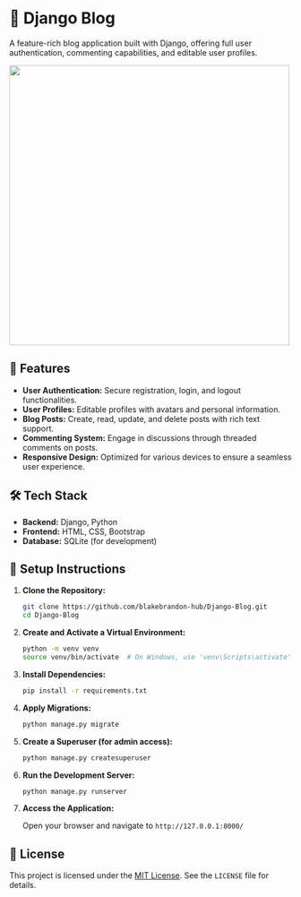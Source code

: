 # 📝 Django Blog

A feature-rich blog application built with Django, offering full user authentication, commenting capabilities, and editable user profiles.

<img src=https://user-images.githubusercontent.com/50201165/109299508-d5f40300-77fa-11eb-95ed-646879615fb4.jpg width=500>

## 🌟 Features

- **User Authentication:** Secure registration, login, and logout functionalities.
- **User Profiles:** Editable profiles with avatars and personal information.
- **Blog Posts:** Create, read, update, and delete posts with rich text support.
- **Commenting System:** Engage in discussions through threaded comments on posts.
- **Responsive Design:** Optimized for various devices to ensure a seamless user experience.

## 🛠️ Tech Stack

- **Backend:** Django, Python
- **Frontend:** HTML, CSS, Bootstrap
- **Database:** SQLite (for development)

## 🔧 Setup Instructions

1. **Clone the Repository:**

    ```bash
    git clone https://github.com/blakebrandon-hub/Django-Blog.git
    cd Django-Blog
    ```

2. **Create and Activate a Virtual Environment:**

    ```bash
    python -m venv venv
    source venv/bin/activate  # On Windows, use 'venv\Scripts\activate'
    ```

3. **Install Dependencies:**

    ```bash
    pip install -r requirements.txt
    ```

4. **Apply Migrations:**

    ```bash
    python manage.py migrate
    ```

5. **Create a Superuser (for admin access):**

    ```bash
    python manage.py createsuperuser
    ```

6. **Run the Development Server:**

    ```bash
    python manage.py runserver
    ```

7. **Access the Application:**

    Open your browser and navigate to `http://127.0.0.1:8000/`

## 📜 License

This project is licensed under the [MIT License](https://opensource.org/licenses/MIT). See the `LICENSE` file for details.

